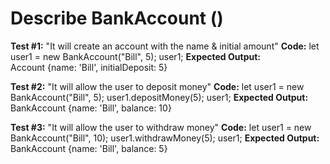# Describe BankAccount ()

__Test #1:__ "It will create an account with the name & initial amount"
__Code:__ 
let user1 = new BankAccount("Bill", 5);
user1;
__Expected Output:__ Account {name: 'Bill', initialDeposit: 5}

__Test #2:__ "It will allow the user to deposit money"
__Code:__
let user1 = new BankAccount("Bill", 5);
user1.depositMoney(5);
user1;
__Expected Output:__ BankAccount {name: 'Bill', balance: 10}

__Test #3:__ "It will allow the user to withdraw money"
__Code:__
let user1 = new BankAccount("Bill", 10);
user1.withdrawMoney(5);
user1;
__Expected Output:__ BankAccount {name: 'Bill', balance: 5}